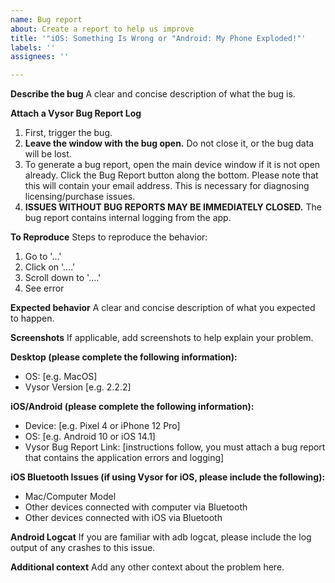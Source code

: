 ```yaml
---
name: Bug report
about: Create a report to help us improve
title: '"iOS: Something Is Wrong or "Android: My Phone Exploded!"'
labels: ''
assignees: ''

---
```



**Describe the bug**
A clear and concise description of what the bug is.

**Attach a Vysor Bug Report Log**
1. First, trigger the bug.
2. **Leave the window with the bug open.** Do not close it, or the bug data will be lost.
3. To generate a bug report, open the main device window if it is not open already. Click the Bug Report button along the bottom. Please note that this will contain your email address. This is necessary for diagnosing licensing/purchase issues.
4. **ISSUES WITHOUT BUG REPORTS MAY BE IMMEDIATELY CLOSED.** The bug report contains internal logging from the app.


**To Reproduce**
Steps to reproduce the behavior:
1. Go to '...'
2. Click on '....'
3. Scroll down to '....'
4. See error

**Expected behavior**
A clear and concise description of what you expected to happen.

**Screenshots**
If applicable, add screenshots to help explain your problem.

**Desktop (please complete the following information):**
 - OS: [e.g. MacOS]
 - Vysor Version [e.g. 2.2.2]

**iOS/Android (please complete the following information):**
 - Device: [e.g. Pixel 4 or iPhone 12 Pro]
 - OS: [e.g. Android 10 or iOS 14.1]
 - Vysor Bug Report Link: [instructions follow, you must attach a bug report that contains the application errors and logging]

**iOS Bluetooth Issues (if using Vysor for iOS, please include the following):**
 - Mac/Computer Model
 - Other devices connected with computer via Bluetooth
 - Other devices connected with iOS via Bluetooth

**Android Logcat**
If you are familiar with adb logcat, please include the log output of any crashes to this issue.

**Additional context**
Add any other context about the problem here.
